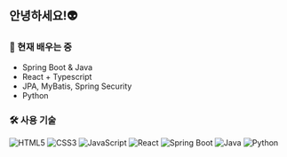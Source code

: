 ## 안녕하세요!👽


### 🌱 현재 배우는 중
- Spring Boot & Java 
- React + Typescript
- JPA, MyBatis, Spring Security
- Python


### 🛠️ 사용 기술
![HTML5](https://img.shields.io/badge/HTML5-E34F26?style=flat-square&logo=html5&logoColor=white)
![CSS3](https://img.shields.io/badge/CSS3-1572B6?style=flat-square&logo=css3&logoColor=white)
![JavaScript](https://img.shields.io/badge/JavaScript-F7DF1E?style=flat-square&logo=javascript&logoColor=black)
![React](https://img.shields.io/badge/React-61DAFB?style=flat-square&logo=react&logoColor=black)
![Spring Boot](https://img.shields.io/badge/Spring%20Boot-6DB33F?style=flat-square&logo=spring-boot&logoColor=white)
![Java](https://img.shields.io/badge/Python-007396?style=flat-square&logo=python&logoColor=white)
![Python](https://img.shields.io/badge/Python-007396?style=flat-square&logo=python&logoColor=white)

```
```

<!--
- 🔭 I’m currently working on ...
- 👯 I’m looking to collaborate on ...
- 🤔 I’m looking for help with ...
- 💬 Ask me about ...
- 📫 How to reach me: ...
- 😄 Pronouns: ...
- ⚡ Fun fact: ...
-->
